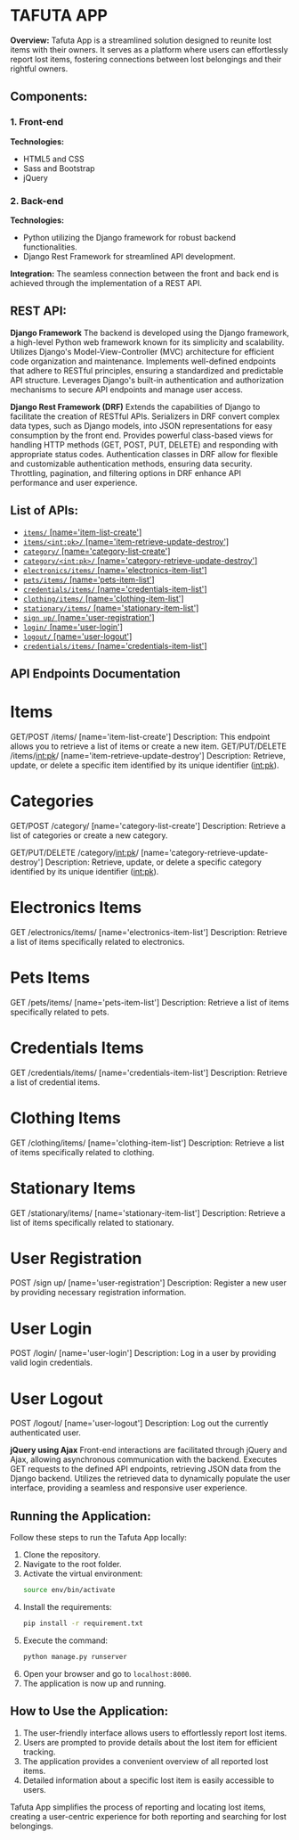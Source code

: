 # TAFUTA APP

**Overview:**
Tafuta App is a streamlined solution designed to reunite lost items with their owners. It serves as a platform where users can effortlessly report lost items, fostering connections between lost belongings and their rightful owners.

## Components:

### 1. Front-end

**Technologies:**
- HTML5 and CSS
- Sass and Bootstrap
- jQuery

### 2. Back-end

**Technologies:**
- Python utilizing the Django framework for robust backend functionalities.
- Django Rest Framework for streamlined API development.

**Integration:**
The seamless connection between the front and back end is achieved through the implementation of a REST API.

## REST API:
**Django Framework**
The backend is developed using the Django framework, a high-level Python web framework known for its simplicity and scalability.
Utilizes Django's Model-View-Controller (MVC) architecture for efficient code organization and maintenance.
Implements well-defined endpoints that adhere to RESTful principles, ensuring a standardized and predictable API structure.
Leverages Django's built-in authentication and authorization mechanisms to secure API endpoints and manage user access.

**Django Rest Framework (DRF)**
Extends the capabilities of Django to facilitate the creation of RESTful APIs.
Serializers in DRF convert complex data types, such as Django models, into JSON representations for easy consumption by the front end.
Provides powerful class-based views for handling HTTP methods (GET, POST, PUT, DELETE) and responding with appropriate status codes.
Authentication classes in DRF allow for flexible and customizable authentication methods, ensuring data security.
Throttling, pagination, and filtering options in DRF enhance API performance and user experience.

## List of APIs:
- [`items/` [name='item-list-create']](#)
- [`items/<int:pk>/` [name='item-retrieve-update-destroy']](#)
- [`category/` [name='category-list-create']](#)
- [`category/<int:pk>/` [name='category-retrieve-update-destroy']](#)
- [`electronics/items/` [name='electronics-item-list']](#)
- [`pets/items/` [name='pets-item-list']](#)
- [`credentials/items/` [name='credentials-item-list']](#)
- [`clothing/items/` [name='clothing-item-list']](#)
- [`stationary/items/` [name='stationary-item-list']](#)
- [`sign up/` [name='user-registration']](#)
- [`login/` [name='user-login']](#)
- [`logout/` [name='user-logout']](#)
- [`credentials/items/` [name='credentials-item-list']](#)

## API Endpoints Documentation
# Items
GET/POST /items/ [name='item-list-create']
Description: This endpoint allows you to retrieve a list of items or create a new item.
GET/PUT/DELETE /items/<int:pk>/ [name='item-retrieve-update-destroy']
Description: Retrieve, update, or delete a specific item identified by its unique identifier (<int:pk>).

# Categories
GET/POST /category/ [name='category-list-create']
Description: Retrieve a list of categories or create a new category.

GET/PUT/DELETE /category/<int:pk>/ [name='category-retrieve-update-destroy']
Description: Retrieve, update, or delete a specific category identified by its unique identifier (<int:pk>).

# Electronics Items
GET /electronics/items/ [name='electronics-item-list']
Description: Retrieve a list of items specifically related to electronics.

# Pets Items
GET /pets/items/ [name='pets-item-list']
Description: Retrieve a list of items specifically related to pets.

# Credentials Items
GET /credentials/items/ [name='credentials-item-list']
Description: Retrieve a list of credential items.

# Clothing Items
GET /clothing/items/ [name='clothing-item-list']
Description: Retrieve a list of items specifically related to clothing.

# Stationary Items
GET /stationary/items/ [name='stationary-item-list']
Description: Retrieve a list of items specifically related to stationary.

# User Registration
POST /sign up/ [name='user-registration']
Description: Register a new user by providing necessary registration information.

# User Login
POST /login/ [name='user-login']
Description: Log in a user by providing valid login credentials.

# User Logout
POST /logout/ [name='user-logout']
Description: Log out the currently authenticated user.


**jQuery using Ajax**
Front-end interactions are facilitated through jQuery and Ajax, allowing asynchronous communication with the backend.
Executes GET requests to the defined API endpoints, retrieving JSON data from the Django backend.
Utilizes the retrieved data to dynamically populate the user interface, providing a seamless and responsive user experience.

## Running the Application:

Follow these steps to run the Tafuta App locally:

1. Clone the repository.
2. Navigate to the root folder.
3. Activate the virtual environment:
   ```bash
   source env/bin/activate
   ```
4. Install the requirements:
   ```bash
   pip install -r requirement.txt
   ```
5. Execute the command:
   ```bash
   python manage.py runserver
   ```
6. Open your browser and go to `localhost:8000`.
7. The application is now up and running.

## How to Use the Application:

1. The user-friendly interface allows users to effortlessly report lost items.
2. Users are prompted to provide details about the lost item for efficient tracking.
3. The application provides a convenient overview of all reported lost items.
4. Detailed information about a specific lost item is easily accessible to users.

Tafuta App simplifies the process of reporting and locating lost items, creating a user-centric experience for both reporting and searching for lost belongings.